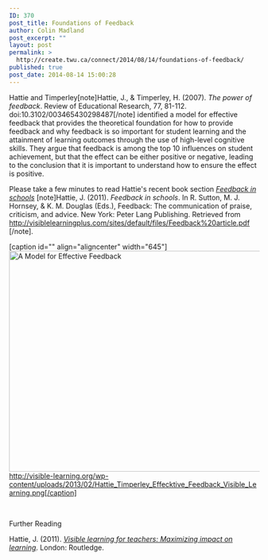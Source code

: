 ```yaml
---
ID: 370
post_title: Foundations of Feedback
author: Colin Madland
post_excerpt: ""
layout: post
permalink: >
  http://create.twu.ca/connect/2014/08/14/foundations-of-feedback/
published: true
post_date: 2014-08-14 15:00:28
---
```

Hattie and Timperley[note]Hattie, J., &amp; Timperley, H. (2007). <em>The power of feedback</em>. Review of Educational Research, 77, 81-112. doi:10.3102/003465430298487[/note] identified a model for effective feedback that provides the theoretical foundation for how to provide feedback and why feedback is so important for student learning and the attainment of learning outcomes through the use of high-level cognitive skills. They argue that feedback is among the top 10 influences on student achievement, but that the effect can be either positive or negative, leading to the conclusion that it is important to understand how to ensure the effect is positive.

Please take a few minutes to read Hattie's recent book section <a href="http://visiblelearningplus.com/sites/default/files/Feedback%20article.pdf" target="_blank" rel="noopener noreferrer"><em>Feedback in schools</em></a> [note]Hattie, J. (2011). <em>Feedback in schools</em>. In R. Sutton, M. J. Hornsey, &amp; K. M. Douglas (Eds.), Feedback: The communication of praise, criticism, and advice. New York: Peter Lang Publishing. Retrieved from<a href="http://visiblelearningplus.com/sites/default/files/Feedback%20article.pdf" target="_blank" rel="noopener noreferrer"> http://visiblelearningplus.com/sites/default/files/Feedback%20article.pdf</a> [/note].

[caption id="" align="aligncenter" width="645"]<a href="http://visible-learning.org/wp-content/uploads/2013/02/Hattie_Timperley_Effecktive_Feedback_Visible_Learning.png"><img src="http://visible-learning.org/wp-content/uploads/2013/02/Hattie_Timperley_Effecktive_Feedback_Visible_Learning.png" alt="A Model for Effective Feedback" width="645" height="444" /></a> http://visible-learning.org/wp-content/uploads/2013/02/Hattie_Timperley_Effecktive_Feedback_Visible_Learning.png[/caption]

&nbsp;

Further Reading

Hattie, J. (2011). <i><a href="http://www.amazon.ca/Visible-Learning-Teachers-Maximizing-Impact/dp/0415690153" target="_blank" rel="noopener noreferrer">Visible learning for teachers: Maximizing impact on learning</a></i>. London: Routledge.